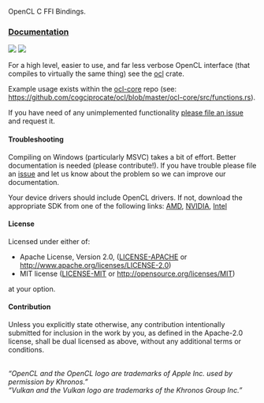 OpenCL C FFI Bindings.

### [Documentation](https://docs.rs/cl-sys)

[![](http://meritbadge.herokuapp.com/cl_sys)](https://crates.io/crates/cl_sys)
[![](https://docs.rs/cl-sys/badge.svg)](https://docs.rs/cl-sys)

For a high level, easier to use, and far less verbose OpenCL interface (that
compiles to virtually the same thing) see the
[ocl](https://github.com/cogciprocate/ocl) crate.

Example usage exists within the
[ocl-core](https://github.com/cogciprocate/ocl/tree/master/ocl-core) repo (see:
https://github.com/cogciprocate/ocl/blob/master/ocl-core/src/functions.rs).

If you have need of any unimplemented functionality [please file an
issue](https://github.com/cogciprocate/ocl/issues) and request it.


#### Troubleshooting

Compiling on Windows (particularly MSVC) takes a bit of effort. Better
documentation is needed (please contribute!). If you have trouble please file
an [issue](https://github.com/cogciprocate/ocl/issues) and let us know about
the problem so we can improve our documentation.

Your device drivers should include OpenCL drivers. If not, download the
appropriate SDK from one of the following links:
[AMD](http://developer.amd.com/tools-and-sdks/opencl-zone/amd-accelerated-parallel-processing-app-sdk/),
[NVIDIA](https://developer.nvidia.com/opencl),
[Intel](https://software.intel.com/en-us/intel-opencl)


#### License

Licensed under either of:

 * Apache License, Version 2.0, ([LICENSE-APACHE](LICENSE-APACHE) or
   http://www.apache.org/licenses/LICENSE-2.0)
 * MIT license ([LICENSE-MIT](LICENSE-MIT) or
   http://opensource.org/licenses/MIT)

at your option.


#### Contribution

Unless you explicitly state otherwise, any contribution intentionally
submitted for inclusion in the work by you, as defined in the Apache-2.0
license, shall be dual licensed as above, without any additional terms or
conditions.


<br/>*“OpenCL and the OpenCL logo are trademarks of Apple Inc. used by
permission by Khronos.”* <br/>*“Vulkan and the Vulkan logo are trademarks of
the Khronos Group Inc.”*